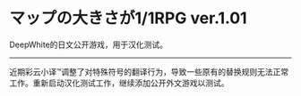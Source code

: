 # マップの大きさが1/1RPG ver.1.01

DeepWhite的日文公开游戏，用于汉化测试。

---

近期彩云小译™调整了对特殊符号的翻译行为，导致一些原有的替换规则无法正常工作。重新启动汉化测试工作，继续添加公开外文游戏以测试。
